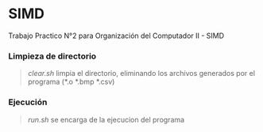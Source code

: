 # SIMD
Trabajo Practico N°2 para Organización del Computador II - SIMD

### Limpieza de directorio
>*clear.sh* limpia el directorio, eliminando los archivos generados por el programa (*.o *.bmp *.csv)

### Ejecución
>*run.sh* se encarga de la ejecucion del programa
